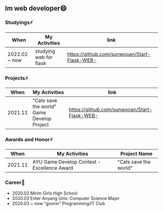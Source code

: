 
## Im web developer😄


### Studyings⚡ 
When | My Activities | link |
------------ | ------------- | -----------
2022.02 ~ now | studying web for flask | https://github.com/sunwooan/Start-Flask-WEB-

### Projects⚡ 
When | My Activities | link |
------------ | ------------- | -----------
2021.11 | "Cats save the world" Game Develop Project | https://github.com/sunwooan/Start-Flask-WEB-

### Awards and Honor⚡ 
When | My Activities | Project Name |
------------ | ------------- | -----------
2021.11 | AYU Game Develop Contest - Excellence Award | "Cats save the world"


### Career🔭
+ 2020.02 Mirim Girls High School
+ 2020.03 Enter Anyang Univ. Computer Science Major
+ 2020.03 ~ now "goorm" Programming/IT Club

<!--
**sunwooan/sunwooan** is a ✨ _special_ ✨ repository because its `README.md` (this file) appears on your GitHub profile.

Here are some ideas to get you started:

- 🔭 I’m currently working on ...
- 🌱 I’m currently learning ...
- 👯 I’m looking to collaborate on ...
- 🤔 I’m looking for help with ...
- 💬 Ask me about ...
- 📫 How to reach me: ...
- 😄 Pronouns: ...
- ⚡ Fun fact: ...
-->
